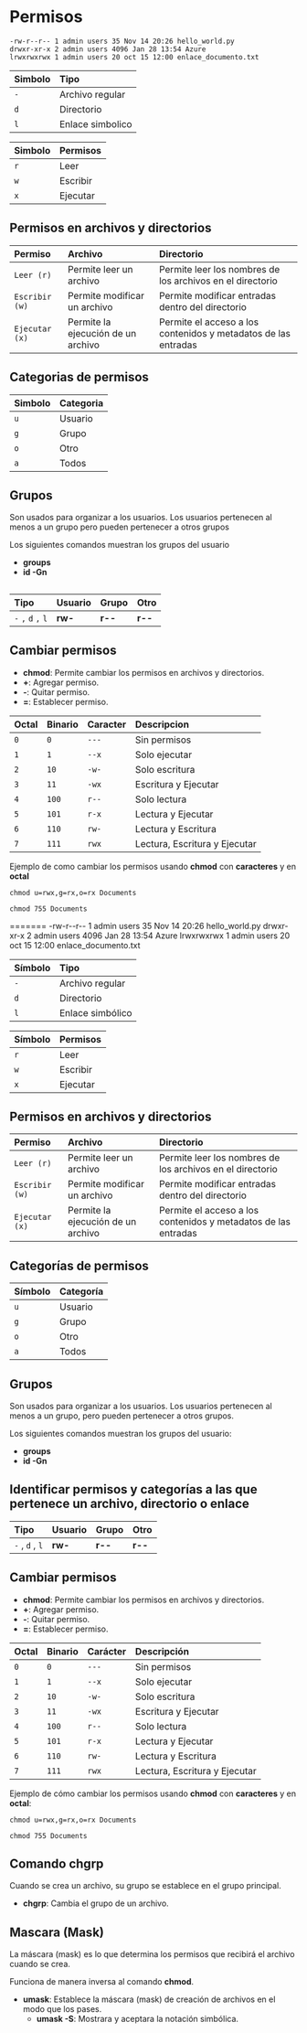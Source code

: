 # Permisos

    -rw-r--r-- 1 admin users 35 Nov 14 20:26 hello_world.py
    drwxr-xr-x 2 admin users 4096 Jan 28 13:54 Azure
    lrwxrwxrwx 1 admin users 20 oct 15 12:00 enlace_documento.txt

| Simbolo    | Tipo                |
| :--------- | :------------------ |
| `-`        | Archivo regular     |
| `d`        | Directorio          |
| `l`        | Enlace simbolico    |

| Simbolo    | Permisos    |
| :--------- | :---------- |
| `r`        | Leer        |
| `w`        | Escribir    |
| `x`        | Ejecutar    |

## Permisos en archivos y directorios

| Permiso               | Archivo                                 | Directorio                                                     |
| :-------------------- | :-------------------------------------- | :------------------------------------------------------------- |
| `Leer (r)`            | Permite leer un archivo                 | Permite leer los nombres de los archivos en el directorio      |
| `Escribir (w)`        | Permite modificar un archivo            | Permite modificar entradas dentro del directorio               |
| `Ejecutar (x)`        | Permite la ejecución de un archivo      | Permite el acceso a los contenidos y metadatos de las entradas |

## Categorias de permisos

| Simbolo    | Categoria    |
| :--------- | :----------- |
| `u`        | Usuario      |
| `g`        | Grupo        |
| `o`        | Otro         |
| `a`        | Todos        |

## Grupos

Son usados para organizar a los usuarios. Los usuarios pertenecen al menos a un grupo pero pueden pertenecer a otros grupos

Los siguientes comandos muestran los grupos del usuario
- **groups**
- **id -Gn**

##  

| Tipo                  | Usuario  | Grupo    | Otro     |
| :-------------------- | :----    | :------- | :------- |
| `-` `,` `d` `,` `l`   | **rw-**  | **r--**  | **r--**  |

## Cambiar permisos
- **chmod**: Permite cambiar los permisos en archivos y directorios.
- **+**: Agregar permiso.
- **-**: Quitar permiso.
- **=**: Establecer permiso.

| Octal   | Binario  | Caracter   | Descripcion                    |
| :------ | :------- | :--------- | :----------------------------- |
| `0`     | `0`      | `---`      | Sin permisos                   |
| `1`     | `1`      | `--x`      | Solo ejecutar                  |
| `2`     | `10`     | `-w-`      | Solo escritura                 |
| `3`     | `11`     | `-wx`      | Escritura y Ejecutar           |
| `4`     | `100`    | `r--`      | Solo lectura                   |
| `5`     | `101`    | `r-x`      | Lectura y Ejecutar             |
| `6`     | `110`    | `rw-`      | Lectura y Escritura            |
| `7`     | `111`    | `rwx`      | Lectura, Escritura y Ejecutar  |

Ejemplo de como cambiar los permisos usando **chmod** con **caracteres** y en **octal**

    chmod u=rwx,g=rx,o=rx Documents

    chmod 755 Documents


=======
    -rw-r--r-- 1 admin users 35 Nov 14 20:26 hello_world.py
    drwxr-xr-x 2 admin users 4096 Jan 28 13:54 Azure
    lrwxrwxrwx 1 admin users 20 oct 15 12:00 enlace_documento.txt

| Símbolo    | Tipo                |
| :--------- | :------------------ |
| `-`        | Archivo regular     |
| `d`        | Directorio          |
| `l`        | Enlace simbólico    |

| Símbolo    | Permisos    |
| :--------- | :---------- |
| `r`        | Leer        |
| `w`        | Escribir    |
| `x`        | Ejecutar    |

## Permisos en archivos y directorios

| Permiso               | Archivo                                 | Directorio                                                     |
| :-------------------- | :-------------------------------------- | :------------------------------------------------------------- |
| `Leer (r)`            | Permite leer un archivo                 | Permite leer los nombres de los archivos en el directorio      |
| `Escribir (w)`        | Permite modificar un archivo            | Permite modificar entradas dentro del directorio               |
| `Ejecutar (x)`        | Permite la ejecución de un archivo      | Permite el acceso a los contenidos y metadatos de las entradas |

## Categorías de permisos

| Símbolo    | Categoría    |
| :--------- | :----------- |
| `u`        | Usuario      |
| `g`        | Grupo        |
| `o`        | Otro         |
| `a`        | Todos        |

## Grupos

Son usados para organizar a los usuarios. Los usuarios pertenecen al menos a un grupo, pero pueden pertenecer a otros grupos.

Los siguientes comandos muestran los grupos del usuario:
- **groups**
- **id -Gn**

##  Identificar permisos y categorías a las que pertenece un archivo, directorio o enlace

| Tipo                  | Usuario  | Grupo    | Otro     |
| :-------------------- | :----    | :------- | :------- |
| `-` , `d` , `l`   | **rw-**  | **r--**  | **r--**  |

## Cambiar permisos
- **chmod**: Permite cambiar los permisos en archivos y directorios.
- **+**: Agregar permiso.
- **-**: Quitar permiso.
- **=**: Establecer permiso.

| Octal   | Binario  | Carácter   | Descripción                    |
| :------ | :------- | :--------- | :----------------------------- |
| `0`     | `0`      | `---`      | Sin permisos                   |
| `1`     | `1`      | `--x`      | Solo ejecutar                  |
| `2`     | `10`     | `-w-`      | Solo escritura                 |
| `3`     | `11`     | `-wx`      | Escritura y Ejecutar           |
| `4`     | `100`    | `r--`      | Solo lectura                   |
| `5`     | `101`    | `r-x`      | Lectura y Ejecutar             |
| `6`     | `110`    | `rw-`      | Lectura y Escritura            |
| `7`     | `111`    | `rwx`      | Lectura, Escritura y Ejecutar  |

Ejemplo de cómo cambiar los permisos usando **chmod** con **caracteres** y en **octal**:

    chmod u=rwx,g=rx,o=rx Documents

    chmod 755 Documents

## **Comando chgrp**
Cuando se crea un archivo, su grupo se establece en el grupo principal.
- **chgrp**: Cambia el grupo de un archivo.


## Mascara (Mask)
La máscara (mask) es lo que determina los permisos que recibirá el archivo cuando se crea.

Funciona de manera inversa al comando **chmod**. 
- **umask**: Establece la máscara (mask) de creación de archivos en el modo que los pases.
    - **umask -S**: Mostrara y aceptara la notación simbólica.